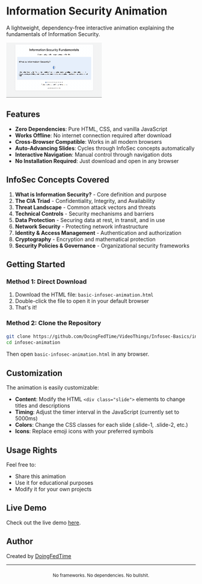 # Information Security Animation

A lightweight, dependency-free interactive animation explaining the fundamentals of Information Security.

![Information Security Animation Preview](infosec.gif)

## Features

- **Zero Dependencies**: Pure HTML, CSS, and vanilla JavaScript
- **Works Offline**: No internet connection required after download
- **Cross-Browser Compatible**: Works in all modern browsers
- **Auto-Advancing Slides**: Cycles through InfoSec concepts automatically
- **Interactive Navigation**: Manual control through navigation dots
- **No Installation Required**: Just download and open in any browser

## InfoSec Concepts Covered

1. **What is Information Security?** - Core definition and purpose
2. **The CIA Triad** - Confidentiality, Integrity, and Availability
3. **Threat Landscape** - Common attack vectors and threats
4. **Technical Controls** - Security mechanisms and barriers
5. **Data Protection** - Securing data at rest, in transit, and in use
6. **Network Security** - Protecting network infrastructure
7. **Identity & Access Management** - Authentication and authorization
8. **Cryptography** - Encryption and mathematical protection
9. **Security Policies & Governance** - Organizational security frameworks

## Getting Started

### Method 1: Direct Download
1. Download the HTML file: `basic-infosec-animation.html`
2. Double-click the file to open it in your default browser
3. That's it!

### Method 2: Clone the Repository
```bash
git clone https://github.com/DoingFedTime/VideoThings/Infosec-Basics/infosec-animation.git
cd infosec-animation
```
Then open `basic-infosec-animation.html` in any browser.

## Customization

The animation is easily customizable:

- **Content**: Modify the HTML `<div class="slide">` elements to change titles and descriptions
- **Timing**: Adjust the timer interval in the JavaScript (currently set to 5000ms)
- **Colors**: Change the CSS classes for each slide (.slide-1, .slide-2, etc.)
- **Icons**: Replace emoji icons with your preferred symbols

## Usage Rights

Feel free to:
- Share this animation
- Use it for educational purposes
- Modify it for your own projects

## Live Demo

Check out the live demo [here](https://doingfedtime.github.io/infosec-animation).

## Author

Created by [DoingFedTime](https://github.com/DoingFedTime)

---

<div align="center">
  <sub>No frameworks. No dependencies. No bullshit.</sub>
</div>
